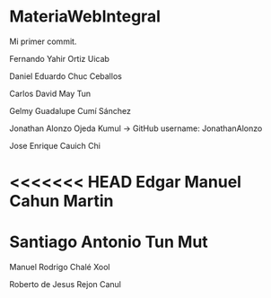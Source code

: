 # MateriaWebIntegral

Mi primer commit.

Fernando Yahir Ortiz Uicab

Daniel Eduardo Chuc Ceballos

Carlos David May Tun

Gelmy Guadalupe Cumí Sánchez

Jonathan Alonzo Ojeda Kumul -> GitHub username: JonathanAlonzo

Jose Enrique Cauich Chi


<<<<<<< HEAD
Edgar Manuel Cahun Martin 
=======
Santiago Antonio Tun Mut
=======
Manuel Rodrigo Chalé Xool

Roberto de Jesus Rejon Canul
